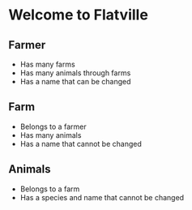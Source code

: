 # Welcome to Flatville

## Farmer
+ Has many farms
+ Has many animals through farms
+ Has a name that can be changed

## Farm
+ Belongs to a farmer
+ Has many animals
+ Has a name that cannot be changed

## Animals
+ Belongs to a farm
+ Has a species and name that cannot be changed
